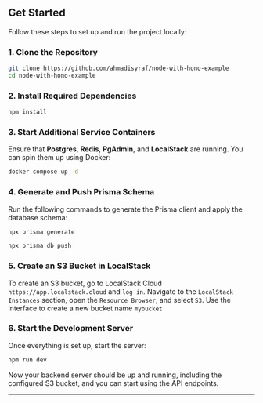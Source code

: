 ## Get Started

Follow these steps to set up and run the project locally:

### 1. Clone the Repository

```bash
git clone https://github.com/ahmadisyraf/node-with-hono-example
cd node-with-hono-example
```

### 2. Install Required Dependencies

```bash
npm install
```

### 3. Start Additional Service Containers

Ensure that **Postgres**, **Redis**, **PgAdmin**, and **LocalStack** are running. You can spin them up using Docker:

```bash
docker compose up -d
```

### 4. Generate and Push Prisma Schema

Run the following commands to generate the Prisma client and apply the database schema:

```bash
npx prisma generate
```

```bash
npx prisma db push
```

### 5. Create an S3 Bucket in LocalStack

To create an S3 bucket, go to LocalStack Cloud `https://app.localstack.cloud` and `log in`. Navigate to the `LocalStack Instances` section, open the `Resource Browser`, and select `S3`. Use the interface to create a new bucket name `mybucket`

### 6. Start the Development Server

Once everything is set up, start the server:

```bash
npm run dev
```

Now your backend server should be up and running, including the configured S3 bucket, and you can start using the API endpoints.

---
